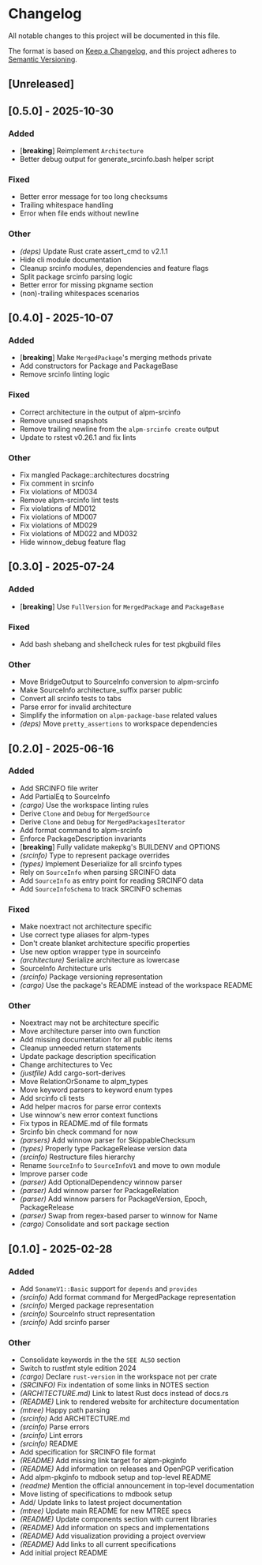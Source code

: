 # Changelog

All notable changes to this project will be documented in this file.

The format is based on [Keep a Changelog](https://keepachangelog.com/en/1.0.0/),
and this project adheres to [Semantic Versioning](https://semver.org/spec/v2.0.0.html).

## [Unreleased]

## [0.5.0] - 2025-10-30

### Added

- [**breaking**] Reimplement `Architecture`
- Better debug output for generate_srcinfo.bash helper script

### Fixed

- Better error message for too long checksums
- Trailing whitespace handling
- Error when file ends without newline

### Other

- *(deps)* Update Rust crate assert_cmd to v2.1.1
- Hide cli module documentation
- Cleanup srcinfo modules, dependencies and feature flags
- Split package srcinfo parsing logic
- Better error for missing pkgname section
- (non)-trailing whitespaces scenarios

## [0.4.0] - 2025-10-07

### Added

- [**breaking**] Make `MergedPackage`'s merging methods private
- Add constructors for Package and PackageBase
- Remove srcinfo linting logic

### Fixed

- Correct architecture in the output of alpm-srcinfo
- Remove unused snapshots
- Remove trailing newline from the `alpm-srcinfo create` output
- Update to rstest v0.26.1 and fix lints

### Other

- Fix mangled Package::architectures docstring
- Fix comment in srcinfo
- Fix violations of MD034
- Remove alpm-srcinfo lint tests
- Fix violations of MD012
- Fix violations of MD007
- Fix violations of MD029
- Fix violations of MD022 and MD032
- Hide winnow_debug feature flag

## [0.3.0] - 2025-07-24

### Added

- [**breaking**] Use `FullVersion` for `MergedPackage` and `PackageBase`

### Fixed

- Add bash shebang and shellcheck rules for test pkgbuild files

### Other

- Move BridgeOutput to SourceInfo conversion to alpm-srcinfo
- Make SourceInfo architecture_suffix parser public
- Convert all srcinfo tests to tabs
- Parse error for invalid architecture
- Simplify the information on `alpm-package-base` related values
- *(deps)* Move `pretty_assertions` to workspace dependencies

## [0.2.0] - 2025-06-16

### Added

- Add SRCINFO file writer
- Add PartialEq to SourceInfo
- *(cargo)* Use the workspace linting rules
- Derive `Clone` and `Debug` for `MergedSource`
- Derive `Clone` and `Debug` for `MergedPackagesIterator`
- Add format command to alpm-srcinfo
- Enforce PackageDescription invariants
- [**breaking**] Fully validate makepkg's BUILDENV and OPTIONS
- *(srcinfo)* Type to represent package overrides
- *(types)* Implement Deserialize for all srcinfo types
- Rely on `SourceInfo` when parsing SRCINFO data
- Add `SourceInfo` as entry point for reading SRCINFO data
- Add `SourceInfoSchema` to track SRCINFO schemas

### Fixed

- Make noextract not architecture specific
- Use correct type aliases for alpm-types
- Don't create blanket architecture specific properties
- Use new option wrapper type in sourceinfo
- *(architecture)* Serialize architecture as lowercase
- SourceInfo Architecture urls
- *(srcinfo)* Package versioning representation
- *(cargo)* Use the package's README instead of the workspace README

### Other

- Noextract may not be architecture specific
- Move architecture parser into own function
- Add missing documentation for all public items
- Cleanup unneeded return statements
- Update package description specification
- Change architectures to Vec
- *(justfile)* Add cargo-sort-derives
- Move RelationOrSoname to alpm_types
- Move keyword parsers to keyword enum types
- Add srcinfo cli tests
- Add helper macros for parse error contexts
- Use winnow's new error context functions
- Fix typos in README.md of file formats
- Srcinfo bin check command for now
- *(parsers)* Add winnow parser for SkippableChecksum
- *(types)* Properly type PackageRelease version data
- *(srcinfo)* Restructure files hierarchy
- Rename `SourceInfo` to `SourceInfoV1` and move to own module
- Improve parser code
- *(parser)* Add OptionalDependency winnow parser
- *(parser)* Add winnow parser for PackageRelation
- *(parser)* Add winnow parsers for PackageVersion, Epoch, PackageRelease
- *(parser)* Swap from regex-based parser to winnow for Name
- *(cargo)* Consolidate and sort package section

## [0.1.0] - 2025-02-28

### Added

- Add `SonameV1::Basic` support for `depends` and `provides`
- *(srcinfo)* Add format command for MergedPackage representation
- *(srcinfo)* Merged package representation
- *(srcinfo)* SourceInfo struct representation
- *(srcinfo)* Add srcinfo parser

### Other

- Consolidate keywords in the the `SEE ALSO` section
- Switch to rustfmt style edition 2024
- *(cargo)* Declare `rust-version` in the workspace not per crate
- *(SRCINFO)* Fix indentation of some links in NOTES section
- *(ARCHITECTURE.md)* Link to latest Rust docs instead of docs.rs
- *(README)* Link to rendered website for architecture documentation
- *(mtree)* Happy path parsing
- *(srcinfo)* Add ARCHITECTURE.md
- *(srcinfo)* Parse errors
- *(srcinfo)* Lint errors
- *(srcinfo)* README
- Add specification for SRCINFO file format
- *(README)* Add missing link target for alpm-pkginfo
- *(README)* Add information on releases and OpenPGP verification
- Add alpm-pkginfo to mdbook setup and top-level README
- *(readme)* Mention the official announcement in top-level documentation
- Move listing of specifications to mdbook setup
- Add/ Update links to latest project documentation
- *(mtree)* Update main README for new MTREE specs
- *(README)* Update components section with current libraries
- *(README)* Add information on specs and implementations
- *(README)* Add visualization providing a project overview
- *(README)* Add links to all current specifications
- Add initial project README
